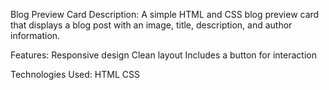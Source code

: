 Blog Preview Card
Description:
A simple HTML and CSS blog preview card that displays a blog post with an image, title, description, and author information.

Features:
Responsive design
Clean layout
Includes a button for interaction

Technologies Used:
HTML
CSS
